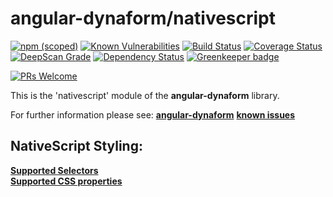 # angular-dynaform/nativescript

[![npm (scoped)](https://img.shields.io/npm/v/@angular-dynaform/nativescript.svg?colorB=007ec6)](https://www.npmjs.com/package/%40angular-dynaform%2Fnativescript)
[![Known Vulnerabilities](https://snyk.io/test/github/gms1/angular-dynaform/badge.svg)](https://snyk.io/test/github/gms1/angular-dynaform)
[![Build Status](https://api.travis-ci.org/gms1/angular-dynaform.svg?branch=master)](https://travis-ci.org/gms1/angular-dynaform)
[![Coverage Status](https://img.shields.io/coveralls/github/gms1/angular-dynaform/master.svg)](https://coveralls.io/github/gms1/angular-dynaform?branch=master)
[![DeepScan Grade](https://deepscan.io/api/projects/698/branches/1106/badge/grade.svg)](https://deepscan.io/dashboard/#view=project&pid=698&bid=1106)
[![Dependency Status](https://david-dm.org/gms1/angular-dynaform.svg)](https://david-dm.org/gms1/angular-dynaform)
[![Greenkeeper badge](https://badges.greenkeeper.io/gms1/angular-dynaform.svg)](https://greenkeeper.io/)


[![PRs Welcome](https://img.shields.io/badge/PRs-welcome-brightgreen.svg?style=flat-square)](http://makeapullrequest.com)


This is the 'nativescript' module of the **angular-dynaform** library.

For further information please see:
[**angular-dynaform**](https://github.com/gms1/angular-dynaform/)
[**known issues**](https://github.com/gms1/angular-dynaform/docs/NativeScript.md)

## NativeScript Styling:
[**Supported Selectors**](https://docs.nativescript.org/ui/styling#supported-selectors)  
[**Supported CSS properties**](https://docs.nativescript.org/ui/styling#supported-css-properties)
